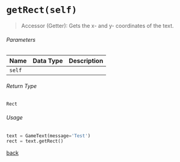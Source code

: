 <!-- Method Name -->

# <code>getRect(self)</code>

<!-- Method Description -->
> Accessor (Getter): Gets the x- and y- coordinates of the text.

<!-- Parameters -->
###### Parameters
| Name     | Data Type | Description                                     |
| -------- | --------- | ----------------------------------------------- |
| `self`   |           |                                                 |

<!-- Return Type -->
###### Return Type
`Rect`

<!-- Method Example -->
###### Usage
```python
text = GameText(message='Test') 
rect = text.getRect()
```
<!-- Back to className.md -->
<!-- The path in this link will be the one that is used for the component -->
[back](../GameText.md)